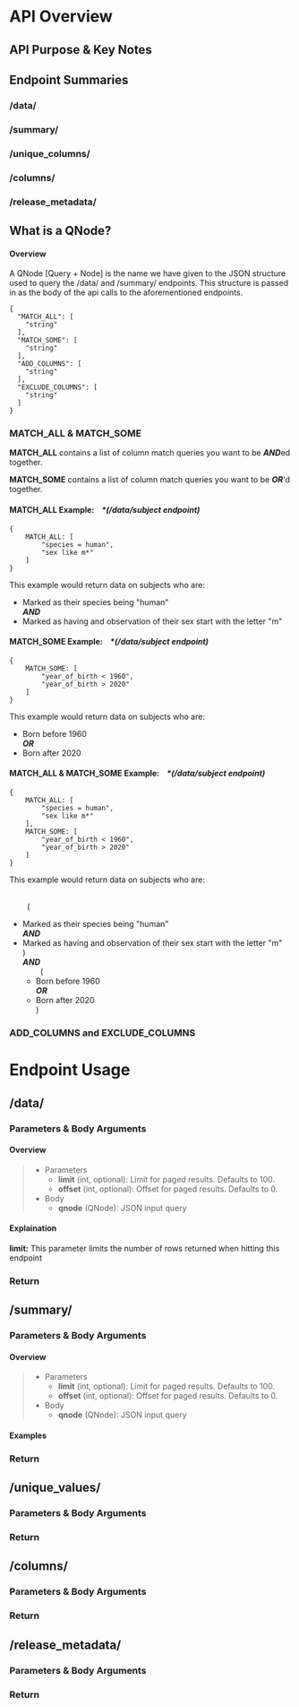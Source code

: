 # API Overview

## API Purpose & Key Notes

## Endpoint Summaries

### /data/

### /summary/

### /unique_columns/

### /columns/

### /release_metadata/

## What is a QNode?

#### Overview
A QNode [Query + Node] is the name we have given to the JSON structure used to query the /data/ and /summary/ endpoints. This structure is passed in as the body of the api calls to the aforementioned endpoints. 

```
{
  "MATCH_ALL": [
    "string"
  ],
  "MATCH_SOME": [
    "string"
  ],
  "ADD_COLUMNS": [
    "string"
  ],
  "EXCLUDE_COLUMNS": [
    "string"
  ]
}
```

### MATCH_ALL & MATCH_SOME

**MATCH_ALL** contains a list of column match queries you want to be ***AND***ed together. 

**MATCH_SOME** contains a list of column match queries you want to be ***OR***'d together. 

#### MATCH_ALL Example: &nbsp;&nbsp; *\*(/data/subject endpoint)*
```
{
    MATCH_ALL: [
        "species = human",
        "sex like m*"
    ]
}
```
This example would return data on subjects who are:
- Marked as their species being "human"
<br> ***AND*** 
- Marked as having and observation of their sex start with the letter "m"


#### MATCH_SOME Example: &nbsp;&nbsp; *\*(/data/subject endpoint)*
```
{
    MATCH_SOME: [
        "year_of_birth < 1960", 
        "year_of_birth > 2020"
    ]
}
```
This example would return data on subjects who are:
- Born before 1960 
<br>  ***OR*** 
- Born after 2020

#### MATCH_ALL & MATCH_SOME Example: &nbsp;&nbsp; *\*(/data/subject endpoint)*
```
{
    MATCH_ALL: [
        "species = human",
        "sex like m*"
    ],
    MATCH_SOME: [
        "year_of_birth < 1960", 
        "year_of_birth > 2020"
    ]
}
```
This example would return data on subjects who are:

<br> &nbsp;&nbsp;&nbsp;&nbsp;&nbsp;&nbsp;&nbsp;&nbsp;(
- Marked as their species being "human"
<br> ***AND*** 
- Marked as having and observation of their sex start with the letter "m"
<br> )
<br> ***AND*** 
<br> &nbsp;&nbsp;&nbsp;&nbsp;&nbsp;&nbsp;&nbsp;&nbsp;(
    -  Born before 1960 
<br>  ***OR*** 
    - Born after 2020
<br> )


### ADD_COLUMNS and EXCLUDE_COLUMNS

# Endpoint Usage

## /data/

### Parameters & Body Arguments

#### Overview
> - Parameters
>   - **limit** (int, optional): Limit for paged results. Defaults to 100.
>   - **offset** (int, optional): Offset for paged results. Defaults to 0.
> - Body
>   - **qnode** (QNode): JSON input query

#### Explaination

**limit:** This parameter limits the number of rows returned  when hitting this endpoint


### Return

## /summary/

### Parameters & Body Arguments

#### Overview
> - Parameters
>   - **limit** (int, optional): Limit for paged results. Defaults to 100.
>   - **offset** (int, optional): Offset for paged results. Defaults to 0.
> - Body
>   - **qnode** (QNode): JSON input query

#### Examples

### Return

## /unique_values/

### Parameters & Body Arguments

### Return

## /columns/

### Parameters & Body Arguments

### Return

## /release_metadata/

### Parameters & Body Arguments

### Return